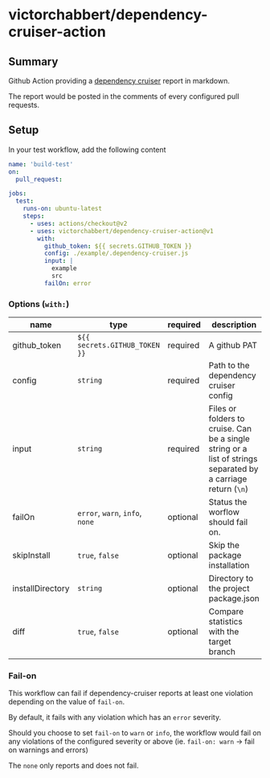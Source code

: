 # victorchabbert/dependency-cruiser-action

## Summary

Github Action providing a [dependency cruiser](https://github.com/sverweij/dependency-cruiser) report in markdown.

The report would be posted in the comments of every configured pull requests.

## Setup
In your test workflow, add the following content

```yaml
name: 'build-test'
on:
  pull_request:

jobs:
  test:
    runs-on: ubuntu-latest
    steps:
      - uses: actions/checkout@v2
      - uses: victorchabbert/dependency-cruiser-action@v1
        with:
          github_token: ${{ secrets.GITHUB_TOKEN }}
          config: ./example/.dependency-cruiser.js
          input: |
            example
            src
          failOn: error
```

### Options (`with:`)
| name              | type                            | required | description                                                                                                   |
| ----------------- | ------------------------------- | -------- | ------------------------------------------------------------------------------------------------------------- |
| github_token      | `${{ secrets.GITHUB_TOKEN }}`   | required | A github PAT                                                                                                  |
| config            | `string`                        | required | Path to the dependency cruiser config                                                                         |
| input             | `string`                        | required | Files or folders to cruise. Can be a single string or a list of strings separated by a carriage return (`\n`) |
| failOn            | `error`, `warn`, `info`, `none` | optional | Status the worflow should fail on.                                                                            |
| skipInstall       | `true`, `false`                 | optional | Skip the package installation                                                                                 |
| installDirectory  | `string`                        | optional | Directory to the project package.json                                                                         |
| diff              | `true`, `false`                 | optional | Compare statistics with the target branch                                                                     |

### Fail-on
This workflow can fail if dependency-cruiser reports at least one violation depending on the value of `fail-on`.

By default, it fails with any violation which has an `error` severity.

Should you choose to set `fail-on` to `warn` or `info`, the workflow would fail on any violations of the configured severity or above (ie. `fail-on: warn` -> fail on warnings and errors)

The `none` only reports and does not fail.
